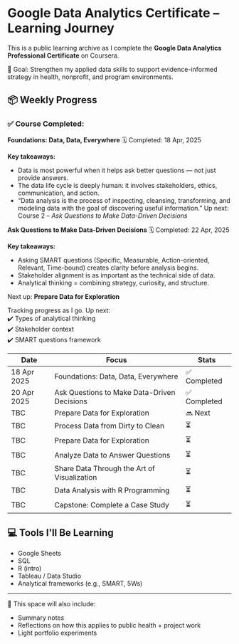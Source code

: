 # Google Data Analytics Certificate – Learning Journey

This is a public learning archive as I complete the **Google Data Analytics Professional Certificate** on Coursera.

🎯 Goal: Strengthen my applied data skills to support evidence-informed strategy in health, nonprofit, and program environments.

## 📦 Weekly Progress

### ✅ Course Completed:
**Foundations: Data, Data, Everywhere**
🗓 Completed: 18 Apr, 2025

**Key takeaways:**
- Data is most powerful when it helps ask better questions — not just provide answers.
- The data life cycle is deeply human: it involves stakeholders, ethics, communication, and action.
- “Data analysis is the process of inspecting, cleansing, transforming, and modeling data with the goal of discovering useful information.”
Up next: Course 2 – *Ask Questions to Make Data-Driven Decisions*

**Ask Questions to Make Data-Driven Decisions**
🗓 Completed: 22 Apr, 2025

**Key takeaways:**
- Asking SMART questions (Specific, Measurable, Action-oriented, Relevant, Time-bound) creates clarity before analysis begins.
- Stakeholder alignment is as important as the technical side of data.
- Analytical thinking = combining strategy, curiosity, and structure.

Next up: **Prepare Data for Exploration**

Tracking progress as I go. Up next:  
✔️ Types of analytical thinking  
✔️ Stakeholder context  
✔️ SMART questions framework

| Date | Focus | Stats |
|------|-------|-------|
| 18 Apr 2025 | Foundations: Data, Data, Everywhere | ✅ Completed |
| 20 Apr 2025 | Ask Questions to Make Data-Driven Decisions | ✅ Completed |
| TBC | Prepare Data for Exploration | 🔜 Next |
| TBC | Process Data from Dirty to Clean | ⏳ |
| TBC | Prepare Data for Exploration | ⏳ |
| TBC | Analyze Data to Answer Questions | ⏳ |
| TBC | Share Data Through the Art of Visualization | ⏳ |
| TBC | Data Analysis with R Programming | ⏳ |
| TBC | Capstone: Complete a Case Study | ⏳ |

## 💻 Tools I'll Be Learning
- Google Sheets
- SQL
- R (intro)
- Tableau / Data Studio
- Analytical frameworks (e.g., SMART, 5Ws)

---

🧠 This space will also include:
- Summary notes
- Reflections on how this applies to public health + project work
- Light portfolio experiments
